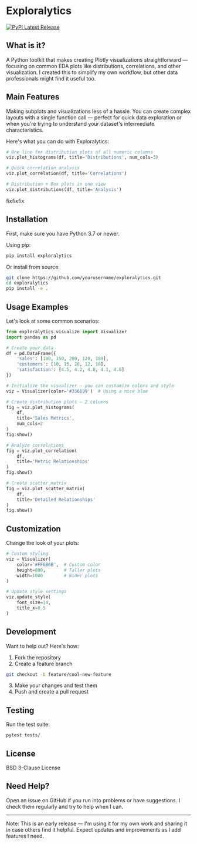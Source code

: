 # Exploralytics

[![PyPI Latest Release](https://img.shields.io/pypi/v/pandas.svg)](https://pypi.org/project/exploralytics/)

## What is it?
A Python toolkit that makes creating Plotly visualizations straightforward — focusing on common EDA plots like distributions, correlations, and other visualization. I created this to simplify my own workflow, but other data professionals might find it useful too.

## Main Features
Making subplots and visualizations less of a hassle. You can create complex layouts with a single function call — perfect for quick data exploration or when you're trying to understand your dataset's intermediate characteristics.

Here's what you can do with Exploralytics:
```python
# One line for distribution plots of all numeric columns
viz.plot_histograms(df, title='Distributions', num_cols=3)

# Quick correlation analysis
viz.plot_correlation(df, title='Correlations')

# Distribution + Box plots in one view
viz.plot_distributions(df, title='Analysis')
```

fixfixfix
## Installation

First, make sure you have Python 3.7 or newer.

Using pip:
```bash
pip install exploralytics
```

Or install from source:
```bash
git clone https://github.com/yourusername/exploralytics.git
cd exploralytics
pip install -e .
```

## Usage Examples

Let's look at some common scenarios:

```python
from exploralytics.visualize import Visualizer
import pandas as pd

# Create your data
df = pd.DataFrame({
    'sales': [100, 150, 200, 120, 180],
    'customers': [10, 15, 20, 12, 18],
    'satisfaction': [4.5, 4.2, 4.8, 4.1, 4.6]
})

# Initialize the visualizer — you can customize colors and style
viz = Visualizer(color='#336699')  # Using a nice blue

# Create distribution plots — 2 columns
fig = viz.plot_histograms(
    df,
    title='Sales Metrics',
    num_cols=2
)
fig.show()

# Analyze correlations
fig = viz.plot_correlation(
    df,
    title='Metric Relationships'
)
fig.show()

# Create scatter matrix
fig = viz.plot_scatter_matrix(
    df,
    title='Detailed Relationships'
)
fig.show()
```

## Customization

Change the look of your plots:

```python
# Custom styling
viz = Visualizer(
    color='#FF6B6B',  # Custom color
    height=800,       # Taller plots
    width=1000        # Wider plots
)

# Update style settings
viz.update_style(
    font_size=14,
    title_x=0.5
)
```

## Development

Want to help out? Here's how:

1. Fork the repository
2. Create a feature branch
```bash
git checkout -b feature/cool-new-feature
```
3. Make your changes and test them
4. Push and create a pull request

## Testing

Run the test suite:
```bash
pytest tests/
```

## License
BSD 3-Clause License

## Need Help?
Open an issue on GitHub if you run into problems or have suggestions. I check them regularly and try to help when I can.

---
Note: This is an early release — I'm using it for my own work and sharing it in case others find it helpful. Expect updates and improvements as I add features I need.
